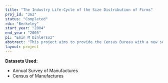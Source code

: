 ```yaml
---
title: "The Industry Life-Cycle of the Size Distribution of Firms"
proj_id: "362"
status: "Completed"
rdc: "Berkeley"
start_year: "2004"
end_year: "2005"
pi: "Emin M Dinlersoz"
abstract: "This project aims to provide the Census Bureau with a new set of stylized facts and statistics pertaining to the life-cycle behavior of the size distribution of firms in U.S. manufacturing industries. This goal will be achieved by analyzing the evolution of the size distribution of firms in an industry as the industry goes through its life cycle, i.e. different stages of growth. The size distribution of firms is intimately related to important industry aggregates, including inter-firm distribution of productivity, as well as to differences among firms in terms of production technology and product mix. Despite the importance of a comprehensive understanding of changes in the size distribution of firms in an industry over time, little has been done so far to uncover the nature of such changes. When all manufacturing firms are considered together, it is well known that the size distribution of firms, measured either by employment or value of output, is quite stable over time (see, e.g., Ijiri and Simon (1977), Sutton (1997), Axtell (2001)). However, theories of industry dynamics and finer industry level data (e.g., Gort and Klepper (1982), Klepper and Grady (1990)) suggest that this aggregate stability masks significant underlying inter-industry heterogeneity. As industries experience growth, shakeout, stability and decline phases, the size distribution of firms is predicted to exhibit significant changes. Models of industry life-cycle (e.g., Jovanovic and MacDonald (1994)) and empirical findings regarding firm and plant dynamics (e.g. Dunne, Roberts and Samuelson (1988, 1990)) collectively suggest that the size distribution is likely to be right skewed during the early phases of an industry, because initially most firms are small. As the industry grows and more entry occurs, the size distribution is expected to shift to the left and become even more right skewed, since most entering firms are small. Correspondingly, when an industry experiences its shakeout phase, small firms are more likely to exit the industry and the importance of larger firms in the size distribution increases. Thus, we expect to observe a decline in the skewness of firm size and rightward shift in firm size distribution. These general predictions, not to mention other, more detailed, hypotheses based on specifics of particular models of industry evolution, have not been tested before. The prevalence of these patterns across different industries, and even whether any generalizations are possible, is ultimately an empirical question. Our goals are to provide a comprehensive documentation of the evolution of the size distribution, and to establish a link between the patterns observed and theories of industry dynamics and evolution. The empirical analysis in this project requires observations on alternative measures of firm size for all firms over several time periods and across narrowly defined industries. Unfortunately, no public dataset meets these criteria simultaneously: measures of firm size at the individual firm level are not publicly available for a comprehensive set of industries and time periods. Publicly available datasets only provide information about plant size, as opposed to firm size. Furthermore, plant size information is in the form of discrete size ranges, as opposed to individual observations. Finally, the only measure of plant size in public data is employment, which is not the ideal measure from a theoretical point of view. We therefore propose to use the Census Bureau's Longitudinal Research Database (LRD) and the Annual Survey of Manufacturers (ASM) for the analysis of firm size distribution. Since the nature of the analysis is dynamic, the data for all available years (1963, 1967, and for each year between 1972 and 2002) will be utilized, subject to availability. The size distribution of firms will be constructed for each 4-digit industry. The LRD and the ASM provide several measures of firm size, such as employment, output and sales, which will be obtained by aggregating the corresponding size measures provided for all the plants of a firm. This firm level information will be aggregated to a size distribution, and to statistics that describe the distribution of firm size, e.g., skewness, variance, and kurtosis. The evolution of these statistics will be investigated using a variety of statistical and econometric procedures. The life-cycle analysis benefits the Census Bureau programs by providing a new set of statistics and stylized facts on the evolution of the size distribution. Several new population estimates will be obtained for firms and industries in the LRD database as a result of the statistical analysis we plan to carry out. The project will help understand and evaluate the quality and relevance of the different measures of firm size, a subject on which theory, thus far, has not been informative. This will in turn assist the Census Bureau in development of more useful questions pertaining to size of an establishment in future surveys. Simultaneously utilizing the confidential data in the LRD and the publicly available NBER/CES Manufacturing Productivity Database and the County Business Patterns (CBP) Database will provide an independent way of validating the quality of data in the NBER Productivity Database and CBP Database at the industry level."
layout: project
---
```


**Datasets Used:**

  - Annual Survey of Manufactures 
  - Census of Manufactures 

